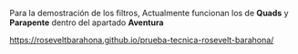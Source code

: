 
Para la demostración de los filtros, Actualmente funcionan los de **Quads** y **Parapente** dentro del apartado **Aventura**

https://roseveltbarahona.github.io/prueba-tecnica-rosevelt-barahona/
